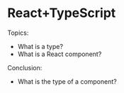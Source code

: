 # React+TypeScript

Topics:

- What is a type?
- What is a React component?

Conclusion:

- What is the type of a component?
